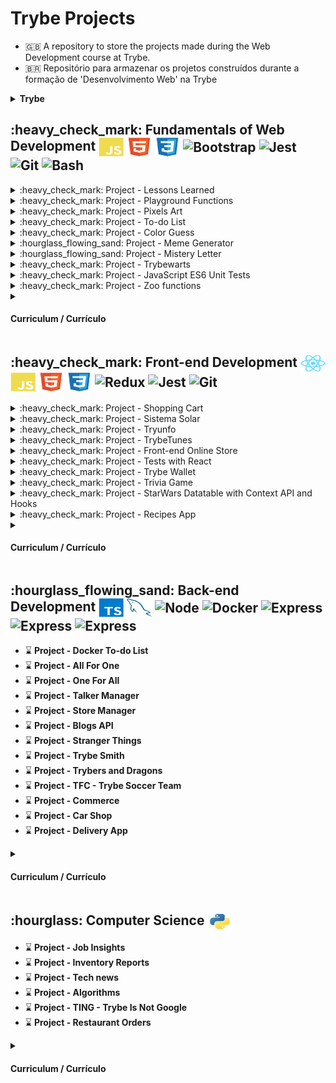# Trybe Projects
- 🇬🇧 A repository to store the projects made during the Web Development course at Trybe.
- 🇧🇷 Repositório para armazenar os projetos construídos durante a formação de 'Desenvolvimento Web' na Trybe

<details>
<summary><strong>Trybe</strong></summary>

>🇬🇧 "Trybe is a technology school that has a genuine commitment to the professional success of its students. There are more than 1.500 hours of training that covers fundamentals of web development, Front-end, Back-end, computer science, agile methodologies and soft skills."

>🇧🇷 "A Trybe é uma escola de tecnologia que tem comprometimento genuíno com o sucesso profissional das pessoas estudantes. São mais de 1.500 horas de formação que aborda fundamentos de desenvolvimento web, Front-end, Back-end, ciência da computação, metodologias ágeis e habilidades comportamentais."
</details>

<h2>:heavy_check_mark: Fundamentals of Web Development
<img align="center" alt="JS" height="30" width="40" src="https://raw.githubusercontent.com/devicons/devicon/master/icons/javascript/javascript-plain.svg">
<img align="center" alt="HTML" height="30" width="40" src="https://raw.githubusercontent.com/devicons/devicon/master/icons/html5/html5-original.svg">
<img align="center" alt="CSS" height="30" width="40" src="https://raw.githubusercontent.com/devicons/devicon/master/icons/css3/css3-original.svg">
<img align="center" alt="Bootstrap" height="30" width="40" src="https://cdn.jsdelivr.net/gh/devicons/devicon/icons/bootstrap/bootstrap-original.svg">
<img align="center" alt="Jest" height="30" width="40" src="https://cdn.jsdelivr.net/gh/devicons/devicon/icons/jest/jest-plain.svg">
<img align="center" alt="Git" height="30" width="40" src="https://cdn.jsdelivr.net/gh/devicons/devicon/icons/git/git-original.svg">
<img align="center" alt="Bash" height="30" width="40" src="https://cdn.jsdelivr.net/gh/devicons/devicon/icons/bash/bash-original.svg">
</h2>

<details>
<summary>:heavy_check_mark: Project - Lessons Learned</summary>
 
##### Habilidades desenvolvidas:
>Um site que contenha uma série de informações. Ele deverá estar com elementos posicionados e estilizados e além disto, deverá conter semântica apropriada para que seja acessível e melhor ranqueado.
##### Print:
 ![image](./images/1-lesson-learned.png)
</details>

<details>
<summary>:heavy_check_mark: Project - Playground Functions</summary>
 
##### Habilidades desenvolvidas:
>Escrever códigos em JavaScript que usam variáveis e tipos primitivos; Utilizar conceitos da linguagem como a tipagem dinâmica e operadores lógicos/aritméticos/de atribuição no seu código; Criar códigos que usam estruturas condicionais, como o if/else; Manipular arrays (listas); Utilizar o comando for; Quebrar grandes problemas em pequenos; Utilizar a lógica de programação na resolução de problemas; Manipular objetos; Utilizar o comando for/in; Utilizar funções para organizar e estruturar o seu código.
</details>

<details>
<summary>:heavy_check_mark: Project - Pixels Art</summary>
 
##### Habilidades desenvolvidas:
>Manipular o DOM para implementar uma página web que contém uma paleta de cores funcional que poderá ser utilizada para criar desenhos em pixels. Para isto você irá utilizar javascript, css e html.
##### Print:
 ![image](./images/5a-pixels-art.gif)
</details>

<details>
<summary>:heavy_check_mark: Project - To-do List</summary>
 
##### Habilidades desenvolvidas:
>Será desenvolvido uma lista de tarefas usando HTML, CSS e JavaScript.
##### Print:
 ![image](./images/5b-to-do-listgif.png)
</details>

<details>
<summary>:heavy_check_mark: Project - Color Guess</summary>
 
##### Habilidades desenvolvidas:
>Nesta aplicação deverá ser criado um jogo de adivinhação de cores, em que o usuário deve clicar na cor correta dentro de uma paleta aleatória. A pontuação deverá atualizar de acordo com os acertos.
##### Print:
 ![image](./images/5c-color-guess.gif)
</details>

<details>
<summary>:hourglass_flowing_sand: Project - Meme Generator</summary>
 
##### Habilidades desenvolvidas:
>Manipular o DOM para criar um site onde é possível fazer o upload de fotos para gerar memes personalizados.
##### Exemplo:
 ![image](./images/5d-meme-generator.gif)
</details>

<details>
<summary>:hourglass_flowing_sand: Project - Mistery Letter</summary>
 
##### Habilidades desenvolvidas:
>Utilizando JavaScript, HTML5 e CSS3, será desenvolvida uma aplicação que gere cartas misteriosas, em que todos os elementos (cores, imagens, propriedades de fontes, etc) são gerados aleatóriamente.
##### Exemplo:
 ![image](./images/5e-mistery-letter.gif)
</details>

<details>
<summary>:heavy_check_mark: Project - Trybewarts</summary>
 
##### Habilidades desenvolvidas:
>Neste projeto, você irá desenvolver uma página de formulário HTML; Utilizar CSS Flexbox para criar layouts flexíveis; Criar regras CSS específicas para serem aplicadas a dispositivos móveis.
##### Exemplo:
 ![image](./images/6-trybewarts.png)
</details>

<details>
<summary>:heavy_check_mark: Project - JavaScript ES6 Unit Tests</summary>
 
##### Habilidades desenvolvidas:
>Escrever testes unitários utilizando o módulo Jest do NodeJS para verificar o correto funcionamento das funções; implementar várias funções na resolução dos requisitos propostos e/ou testes unitários para garantir que as implementações das funções estão corretas, de acordo com o que está sendo solicitado em cada enunciado.
</details>

<details>
<summary>:heavy_check_mark: Project - Zoo functions</summary>
 
##### Habilidades desenvolvidas:
>Aprimorar as habilidades com ES6, aplicando e combinado HOFs (Higher Order Functions) e desenvolvendo testes unitários.
</details>

<details>
<summary><h4>Curriculum / Currículo</h4></summary>

#### Unit 01: Unix & Bash
- Unix & Bash - Part 1
- Unix & Bash - Part 2
 
#### Unit 02: Git, GitHub, and Internet
- Git & GitHub - What they are and what they are used for
- Git & GitHub - Understanding the commands
- Internet - Understanding how it works
 
 #### Unit 03: Introduction to HTML e CSS
- HTML & CSS - Page stucture
- HTML & CSS - First steps with CSS
- HTML & CSS - Selectors and positioning
- Semantic HTML
- ☑️ **Project - Lessons Learned**

 #### Unit 04: Introduction to JavaScript
- JavaScript - First steps
- JavaScript - Array and For loop
- JavaScript - Programming Logic and Algorithms
- JavaScript - Objects and Functions
- ☑️ **Project - Playground Functions**

#### Unit 05: JavaScript - DOM, Events and Web Storage
- JavaScript - DOM and selectors
- JavaScript - Working with elements
- JavaScript - Events
- JavaScript - Web Storage
- ☑️ **Project - Pixels Art**
- ☑️ **Project - To-do List**
 
#### Unit 06: HTML & CSS: Forms, Flexbox, and Responsiveness
- HTML & CSS - Forms
- JavaScript Libraries and CSS Frameworks
- Introduction - Flexbox CSS
- Flexbox CSS - Part 1
- Flexbox CSS - Part 2
- CSS Responsive - Mobile First
- ☑️ **Project - Trybewarts**
  
#### Unit 07: Introduction to JavaScript ES6 and Unit Tests
- JavaScript ES6 - let, const, arrow functions, and template literals
- JavaScript ES6 - Exception flow and Objetcs
- First steps with Jest
- ☑️ **Project - JavaScript ES6 Unit Tests**

#### Unit 08: JavaScript ES6 Higher-Order Functions
- JavaScript ES6 - Introduction to Higher-Order Functions
- JavaScript ES6 - Higher-Order Functions - forEach, find, some, every, sort
- JavaScript ES6 - Higher-Order Functions - map e filter
- JavaScript ES6 - Higher-Order Functions - reduce
- JavaScript ES6 - spread operator, rest parameter, destructuring and more
- ☑️ **Project - Zoo functions**
</details>

<h2>:heavy_check_mark: Front-end Development
<img align="center" alt="React" height="30" width="40" src="https://raw.githubusercontent.com/devicons/devicon/master/icons/react/react-original.svg">
<img align="center" alt="JavaScript" height="30" width="40" src="https://raw.githubusercontent.com/devicons/devicon/master/icons/javascript/javascript-plain.svg">
<img align="center" alt="HTML" height="30" width="40" src="https://raw.githubusercontent.com/devicons/devicon/master/icons/html5/html5-original.svg">
<img align="center" alt="CSS" height="30" width="40" src="https://raw.githubusercontent.com/devicons/devicon/master/icons/css3/css3-original.svg">
<img align="center" alt="Redux" height="30" width="40" src="https://cdn.jsdelivr.net/gh/devicons/devicon/icons/redux/redux-original.svg">
<img align="center" alt="Jest" height="30" width="40" src="https://cdn.jsdelivr.net/gh/devicons/devicon/icons/jest/jest-plain.svg">
<img align="center" alt="Git" height="30" width="40" src="https://cdn.jsdelivr.net/gh/devicons/devicon/icons/git/git-original.svg">
</h2>

<details>
<summary>:heavy_check_mark: Project - Shopping Cart</summary>

 ##### Habilidades desenvolvidas:
>Você vai desenvolver carrinho de compras totalmente dinâmico! Para isso, vai consumir dados diretamente de uma API!
##### Exemplo:
![image](./images/9-shopping-cart.gif)
</details>

<details>
<summary>:heavy_check_mark: Project - Sistema Solar</summary>

 ##### Habilidades desenvolvidas:
>Type here
##### Exemplo:
![image](https://cdn-icons-png.flaticon.com/128/2914/2914192.png)
</details>
<details>
<summary>:heavy_check_mark: Project - Tryunfo</summary>

 ##### Habilidades desenvolvidas:
>Type here
##### Exemplo:
![image](https://cdn-icons-png.flaticon.com/128/2914/2914192.png)
</details>
<details>
<summary>:heavy_check_mark: Project - TrybeTunes</summary>

 ##### Habilidades desenvolvidas:
>Type here
##### Exemplo:
![image](https://cdn-icons-png.flaticon.com/128/2914/2914192.png)
</details>
<details>
<summary>:heavy_check_mark: Project - Front-end Online Store</summary>

 ##### Habilidades desenvolvidas:
>Type here
##### Exemplo:
![image](https://cdn-icons-png.flaticon.com/128/2914/2914192.png)
</details>
<details>
<summary>:heavy_check_mark: Project - Tests with React</summary>

 ##### Habilidades desenvolvidas:
>Type here
##### Exemplo:
![image](https://cdn-icons-png.flaticon.com/128/2914/2914192.png)
</details>
<details>
<summary>:heavy_check_mark: Project - Trybe Wallet</summary>

 ##### Habilidades desenvolvidas:
>Type here
##### Exemplo:
![image](https://cdn-icons-png.flaticon.com/128/2914/2914192.png)
</details>
<details>
<summary>:heavy_check_mark: Project - Trivia Game</summary>

 ##### Habilidades desenvolvidas:
>Type here
##### Exemplo:
![image](https://cdn-icons-png.flaticon.com/128/2914/2914192.png)
</details>
<details>
<summary>:heavy_check_mark: Project - StarWars Datatable with Context API and Hooks</summary>

 ##### Habilidades desenvolvidas:
>Type here
##### Exemplo:
![image](https://cdn-icons-png.flaticon.com/128/2914/2914192.png)
</details>
<details>
<summary>:heavy_check_mark: Project - Recipes App</summary>

 ##### Habilidades desenvolvidas:
>Type here
##### Exemplo:
![image](https://cdn-icons-png.flaticon.com/128/2914/2914192.png)
</details>

<details>
<summary><h4>Curriculum / Currículo</h4></summary>

#### Unit 09: JavaScript and Asynchronous Tests
- Introduction to Front-end development - Part 1
- Asynchronous JavaScript and Callbacks - Part 2
- Asynchronous JavaScript - Fetch API, and async/await
- Jest - Asynchronous Tests
- ☑️ **Project - Shopping Cart**

#### Unit 10: Introduction to React
- Introdução - React
- 'Hello, world!' no React!
- Componentes React
- ☑️ **Project - Sistema Solar**
  
#### Unit 11: Components with State, Events, and Forms with React
- Components with state and events
- Forms with React
- ☑️ **Project - Tryunfo**
  
#### Unit 12: Components Lifecycle and React Router
- Components Lifecycle
- React Router
- ☑️ **Project - TrybeTunes**

#### Unit 13: Agile Methodologies
- Agile Methodologies
- ☑️ **Project - Front-end Online Store**
 
#### Unit 14: Automated testing with React Testing Library
- RTL - First Steps
- RTL - Mocks and Inputs
- RTL - Testing React Router
- ☑️ **Project - Tests with React**

#### Unit 15: State management with Redux
- Introduction to Redux - the global application state
- Using Redux with React
- Using Redux with React - Asynchronous Actions
- Tests with React-Redux
- ☑️ **Project - Trybe Wallet**

#### Unit 16: Project - Trivia Game
- ☑️ **Project - Trivia Game**

#### Unit 17: Context API and React Hooks
- React Context API
- React Hooks - useState and useContext
- React Hooks - useEffect and custom Hooks
- ☑️ **Project - StarWars Datatable with Context API and Hooks**

#### Unit 18: Project - Recipes App
- ☑️ **Project - Recipes App**
 </details>

<h2>:hourglass_flowing_sand: Back-end Development
<img align="center" alt="TS" height="30" width="40" src="https://raw.githubusercontent.com/devicons/devicon/master/icons/typescript/typescript-plain.svg">
<img align="center" alt="SQL" height="30" width="40" src="https://raw.githubusercontent.com/devicons/devicon/master/icons/mysql/mysql-original.svg">
<img align="center" alt="Node" height="30" width="40" src="https://cdn.jsdelivr.net/gh/devicons/devicon/icons/nodejs/nodejs-original.svg">
<img align="center" alt="Docker" height="30" width="40" src="https://cdn.jsdelivr.net/gh/devicons/devicon/icons/docker/docker-plain.svg">
<img align="center" alt="Express" height="30" width="40" src="https://cdn.jsdelivr.net/gh/devicons/devicon/icons/express/express-original.svg" />
<img align="center" alt="Express" height="30" width="40" src="https://cdn.jsdelivr.net/gh/devicons/devicon/icons/heroku/heroku-plain.svg" />
<img align="center" alt="Express" height="30" width="40" src="https://cdn.jsdelivr.net/gh/devicons/devicon/icons/mongodb/mongodb-original.svg" />
</h2>

- :hourglass: **Project - Docker To-do List**
- :hourglass: **Project - All For One**
- :hourglass: **Project - One For All**
- :hourglass: **Project - Talker Manager**
- :hourglass: **Project - Store Manager**
- :hourglass: **Project - Blogs API**
- :hourglass: **Project - Stranger Things**
- :hourglass: **Project - Trybe Smith**
- :hourglass: **Project - Trybers and Dragons**
- :hourglass: **Project - TFC - Trybe Soccer Team**
- :hourglass: **Project - Commerce**
- :hourglass: **Project - Car Shop**
- :hourglass: **Project - Delivery App**

<details>
<summary><h4>Curriculum / Currículo</h4></summary>

#### Unit 19: Docker: Using Containers
- Introduction - Back-end
- Using Containers - Docker
- Manipulation and Creation of Images with Docker
- Orchestrating Containers with Docker Compose
- **Project - Docker To-do List**

#### Unit 20: Introduction to SQL
- Introduction - Relational Databases
- SQL Databases
- Finding data in a database
- Filtering data in specific ways
- Manipulating tables
- **Project - All For One**

#### Unit 21: SQL Functions, JOINs e Normalization
- Most used SQL functions
- Simplifying JOINs
- Turning ideas into a database model
- **Project - One For All**

#### Unit 22: Introduction to Web Development with Node.js
- Intro - Node.js
- Node.js - An JavaScript engine
- Node.js - Asynchronous Flow
- Mocha, Chai and Sinon - Back-end Tests with Node.js
- Express - HTTP with Node.js
- Express - Middlewares
- **Project - Talker Manager**

#### Unit 23: Node.js: Service Layer, Rest Architecture, and Restful
- Introduction to - Software Architecture
- Software Architecture - Model Layer
- Software Architecture - Controller and Service Layers
- Web Architecture - Rest and Restful
- Software Architecture - Testing the Layers
- **Project - Store Manager**

#### Unit 24: Node.js: ORM and Autentication
- Introduction - Node.js: ORM and Autentication
- ORM - Application interface with the database
- ORM - Associations
- JWT - (JSON Web Token)
- Testing APIs with Integration Tests
- **Project - Blogs API**

#### Unit 25: Deployment
- Introduction - Deploy
- Infrastructure - Deploy with Heroku
- Deploy Docker & Heroku
- **Project - Stranger Things**

#### Unit 26: TypeScript
- Introduction - TypeScript
- Introduction to TypeScript
- Static typing and Generics
- Express with TypeScript
- **Project - Trybe Smith**
  
#### Unit 27: Object-Oriented Programming (OOP) and SOLID
- Introduction to Object-Oriented Programming
- Inheritance and Interfaces
- Polymorfism
- SOLID - Introduction
- SOLID - Continuation
- **Project - Trybers and Dragons**

#### Unit 28: **Project - TFC - Trybe Soccer Team
- **Project - TFC - Trybe Soccer Team**

#### Unit 29: Introduction to MongoDB
- Introduction - NoSQL
- MongoDB - Introduction
- Filter Operators
- Query operators
- Simple Updates
- Complex Updates - Arrays
- **Project - Commerce**
  
#### Unit 30: MongoDB with Node.js and OOP
- MongoDB and MSC architecture
- MongoDB and OOP
- **Project - Car Shop**

#### Unit 31: **Project - Delivery App
- **Project - Delivery App**

#### Unit 32: MasterClass - VPS, CI/CD
- Day 1
- Day 2
 </details>

<h2>:hourglass: Computer Science
<img align="center" alt="Python" height="30" width="40" src="https://raw.githubusercontent.com/devicons/devicon/master/icons/python/python-original.svg">
</h2>

- :hourglass: **Project - Job Insights**
- :hourglass: **Project - Inventory Reports**
- :hourglass: **Project - Tech news**
- :hourglass: **Project - Algorithms**
- :hourglass: **Project - TING - Trybe Is Not Google**
- :hourglass: **Project - Restaurant Orders**

<details>
<summary><h4>Curriculum / Currículo<h4></summary>

#### Unit 33: Introduction to Python
- Introduction to - Computer Science
- Learning Python
- Data Input and Output
- Tests
- **Project - Job Insights**

#### Unit 34: Design Patterns
- Object-Oriented Programming Introduction
- Patterns - Iterator, Adapter, Strategy
- Patterns - Decorator, Observer, Factory
- **Project - Inventory Reports**
 
#### Unit 35: Networks and Data Scraping
- Network architecture, tools and security
- Data Scraping
- **Project - Tech news**

#### Unit 36: Algorithms
- Algorithms complexity
- Recursiveness and problem solving strategies
- Sorting and search Algorithms
- **Project - Algorithms**
  
#### Unit 37: Data Structure I: Arrays, Lists, Queues and Stacks
- Computer Architecture
- Arrays
- Node and Linked Lists
- Stacks and Queues
- **Project - TING - Trybe Is Not Google**
  
#### Unit 38: Data Structure II: Arrays, Hashmaps, and Sets
- Hashmap and Dict
- Set
- **Project - Restaurant Orders**
 </details>
